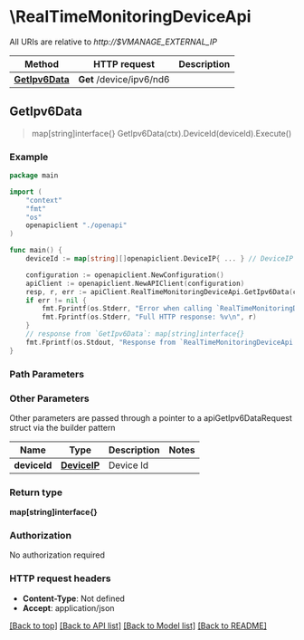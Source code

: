 # \RealTimeMonitoringDeviceApi

All URIs are relative to *http://$VMANAGE_EXTERNAL_IP*

Method | HTTP request | Description
------------- | ------------- | -------------
[**GetIpv6Data**](RealTimeMonitoringDeviceApi.md#GetIpv6Data) | **Get** /device/ipv6/nd6 | 



## GetIpv6Data

> map[string]interface{} GetIpv6Data(ctx).DeviceId(deviceId).Execute()





### Example

```go
package main

import (
    "context"
    "fmt"
    "os"
    openapiclient "./openapi"
)

func main() {
    deviceId := map[string][]openapiclient.DeviceIP{ ... } // DeviceIP | Device Id

    configuration := openapiclient.NewConfiguration()
    apiClient := openapiclient.NewAPIClient(configuration)
    resp, r, err := apiClient.RealTimeMonitoringDeviceApi.GetIpv6Data(context.Background()).DeviceId(deviceId).Execute()
    if err != nil {
        fmt.Fprintf(os.Stderr, "Error when calling `RealTimeMonitoringDeviceApi.GetIpv6Data``: %v\n", err)
        fmt.Fprintf(os.Stderr, "Full HTTP response: %v\n", r)
    }
    // response from `GetIpv6Data`: map[string]interface{}
    fmt.Fprintf(os.Stdout, "Response from `RealTimeMonitoringDeviceApi.GetIpv6Data`: %v\n", resp)
}
```

### Path Parameters



### Other Parameters

Other parameters are passed through a pointer to a apiGetIpv6DataRequest struct via the builder pattern


Name | Type | Description  | Notes
------------- | ------------- | ------------- | -------------
 **deviceId** | [**DeviceIP**](DeviceIP.md) | Device Id | 

### Return type

**map[string]interface{}**

### Authorization

No authorization required

### HTTP request headers

- **Content-Type**: Not defined
- **Accept**: application/json

[[Back to top]](#) [[Back to API list]](../README.md#documentation-for-api-endpoints)
[[Back to Model list]](../README.md#documentation-for-models)
[[Back to README]](../README.md)

